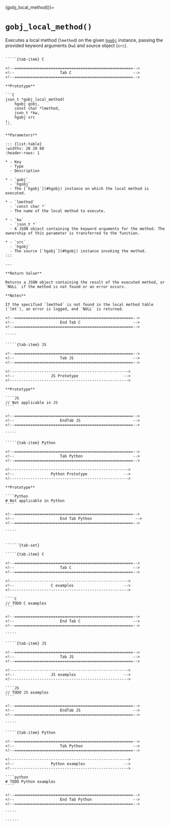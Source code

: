 <!-- ============================================================== -->
(gobj_local_method())=
# `gobj_local_method()`
<!-- ============================================================== -->

Executes a local method (`lmethod`) on the given [`hgobj`](#hgobj) instance, passing the provided keyword arguments (`kw`) and source object (`src`).

<!------------------------------------------------------------>
<!--                    Prototypes                          -->
<!------------------------------------------------------------>

``````{tab-set}

`````{tab-item} C

<!--====================================================-->
<!--                    Tab C                           -->
<!--====================================================-->

**Prototype**

```C
json_t *gobj_local_method(
    hgobj gobj,
    const char *lmethod,
    json_t *kw,
    hgobj src
);
```

**Parameters**

::: {list-table}
:widths: 20 20 60
:header-rows: 1

* - Key
  - Type
  - Description

* - `gobj`
  - `hgobj`
  - The [`hgobj`](#hgobj) instance on which the local method is executed.

* - `lmethod`
  - `const char *`
  - The name of the local method to execute.

* - `kw`
  - `json_t *`
  - A JSON object containing the keyword arguments for the method. The ownership of this parameter is transferred to the function.

* - `src`
  - `hgobj`
  - The source [`hgobj`](#hgobj) instance invoking the method.
:::

---

**Return Value**

Returns a JSON object containing the result of the executed method, or `NULL` if the method is not found or an error occurs.

**Notes**

If the specified `lmethod` is not found in the local method table (`lmt`), an error is logged, and `NULL` is returned.

<!--====================================================-->
<!--                    End Tab C                       -->
<!--====================================================-->

`````

`````{tab-item} JS

<!--====================================================-->
<!--                    Tab JS                          -->
<!--====================================================-->

<!---------------------------------------------------->
<!--                JS Prototype                    -->
<!---------------------------------------------------->

**Prototype**

````JS
// Not applicable in JS
````

<!--====================================================-->
<!--                    EndTab JS                       -->
<!--====================================================-->

`````

`````{tab-item} Python

<!--====================================================-->
<!--                    Tab Python                      -->
<!--====================================================-->

<!---------------------------------------------------->
<!--                Python Prototype                -->
<!---------------------------------------------------->

**Prototype**

````Python
# Not applicable in Python
````

<!--====================================================-->
<!--                    End Tab Python                   -->
<!--====================================================-->

`````

``````

<!------------------------------------------------------------>
<!--                    Examples                            -->
<!------------------------------------------------------------>

```````{dropdown} Examples

``````{tab-set}

`````{tab-item} C

<!--====================================================-->
<!--                    Tab C                           -->
<!--====================================================-->

<!---------------------------------------------------->
<!--                C examples                      -->
<!---------------------------------------------------->

````C
// TODO C examples
````

<!--====================================================-->
<!--                    End Tab C                       -->
<!--====================================================-->

`````

`````{tab-item} JS

<!--====================================================-->
<!--                    Tab JS                          -->
<!--====================================================-->

<!---------------------------------------------------->
<!--                JS examples                     -->
<!---------------------------------------------------->

````JS
// TODO JS examples
````

<!--====================================================-->
<!--                    EndTab JS                       -->
<!--====================================================-->

`````

`````{tab-item} Python

<!--====================================================-->
<!--                    Tab Python                      -->
<!--====================================================-->

<!---------------------------------------------------->
<!--                Python examples                 -->
<!---------------------------------------------------->

````python
# TODO Python examples
````

<!--====================================================-->
<!--                    End Tab Python                  -->
<!--====================================================-->

`````

``````

```````
